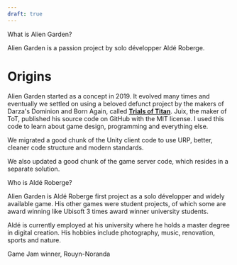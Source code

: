 ```yaml
---
draft: true
---
```

What is Alien Garden?  
  
Alien Garden is a passion project by solo développer Aldé Roberge.  
  

# Origins

Alien Garden started as a concept in 2019. It evolved many times and eventually we settled on using a beloved defunct project by the makers of Darza's Dominion and Born Again, called [**Trials of Titan**](https://github.com/Unnamed-Studios-LLC/Trials-Of-Titan). Juix, the maker of ToT, published his source code on GitHub with the MIT license. I used this code to learn about game design, programming and everything else.

We migrated a good chunk of the Unity client code to use URP, better, cleaner code structure and modern standards. 

We also updated a good chunk of the game server code, which resides in a separate solution.

  
  
Who is Aldé Roberge?  
  
Alien Garden is Aldé Roberge first project as a solo développer and widely available game. His other games were student projects, of which some are award winning like Ubisoft 3 times award winner university students.  
  
Aldé is currently employed at his university where he holds a master degree in digital creation. His hobbies include photography, music, renovation, sports and nature.  
  
Game Jam winner, Rouyn-Noranda